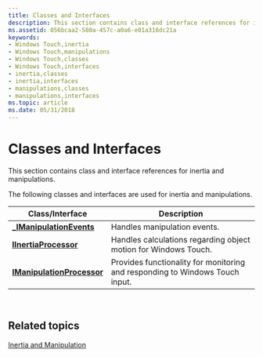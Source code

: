 ```yaml
---
title: Classes and Interfaces
description: This section contains class and interface references for inertia and manipulations.
ms.assetid: 056bcaa2-580a-457c-a0a6-e01a316dc21a
keywords:
- Windows Touch,inertia
- Windows Touch,manipulations
- Windows Touch,classes
- Windows Touch,interfaces
- inertia,classes
- inertia,interfaces
- manipulations,classes
- manipulations,interfaces
ms.topic: article
ms.date: 05/31/2018
---
```


# Classes and Interfaces

This section contains class and interface references for inertia and manipulations.

The following classes and interfaces are used for inertia and manipulations.



| Class/Interface                                          | Description                                                                  |
|----------------------------------------------------------|------------------------------------------------------------------------------|
| [**\_IManipulationEvents**](/windows/win32/api/manipulations/nn-manipulations-_imanipulationevents)    | Handles manipulation events.                                                 |
| [**IInertiaProcessor**](/windows/desktop/api/manipulations/nn-manipulations-iinertiaprocessor)           | Handles calculations regarding object motion for Windows Touch.              |
| [**IManipulationProcessor**](/windows/desktop/api/manipulations/nn-manipulations-imanipulationprocessor) | Provides functionality for monitoring and responding to Windows Touch input. |



 

## Related topics

<dl> <dt>

[Inertia and Manipulation](inertia-and-manipulation-reference.md)
</dt> </dl>

 

 




